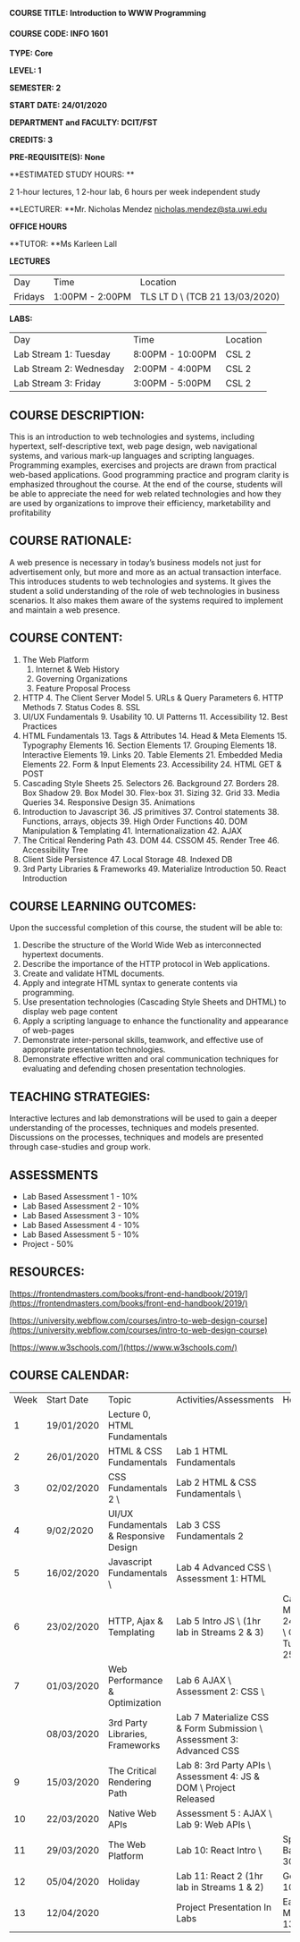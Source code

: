 <!----- Conversion time: 2.144 seconds.


Using this Markdown file:

1. Cut and paste this output into your source file.
2. See the notes and action items below regarding this conversion run.
3. Check the rendered output (headings, lists, code blocks, tables) for proper
   formatting and use a linkchecker before you publish this page.

Conversion notes:

* Docs to Markdown version 1.0β18
* Mon Feb 17 2020 11:12:43 GMT-0800 (PST)
* Source doc: https://docs.google.com/open?id=16BuLLfvj71yS0hO_dN6sClXoKb-4ZDhl5P6NVIfZL8w
----->


**COURSE TITLE: Introduction to WWW Programming**


#### **COURSE CODE: INFO 1601**

**TYPE: Core**

**LEVEL: 1**

**SEMESTER: 2**

**START DATE: 24/01/2020**

**DEPARTMENT and FACULTY: DCIT/FST**

**CREDITS: 3**

**PRE-REQUISITE(S): None**

**ESTIMATED STUDY HOURS: **

2 1-hour lectures, 1 2-hour lab, 6 hours per week independent study

**LECTURER: **Mr. Nicholas Mendez nicholas.mendez@sta.uwi.edu

**OFFICE HOURS**

**TUTOR: **Ms Karleen Lall

**LECTURES**


<table>
  <tr>
   <td>Day
   </td>
   <td>Time
   </td>
   <td>Location
   </td>
  </tr>
  <tr>
   <td>Fridays
   </td>
   <td>1:00PM - 2:00PM
   </td>
   <td>TLS LT D \
(TCB 21 13/03/2020)
   </td>
  </tr>
</table>


**LABS:**


<table>
  <tr>
   <td>Day
   </td>
   <td>Time
   </td>
   <td>Location
   </td>
  </tr>
  <tr>
   <td>Lab Stream 1: Tuesday
   </td>
   <td>8:00PM - 10:00PM
   </td>
   <td>CSL 2
   </td>
  </tr>
  <tr>
   <td>Lab Stream 2: Wednesday 
   </td>
   <td>2:00PM - 4:00PM
   </td>
   <td>CSL 2
   </td>
  </tr>
  <tr>
   <td>Lab Stream 3: Friday
   </td>
   <td>3:00PM - 5:00PM
   </td>
   <td>CSL 2
   </td>
  </tr>
</table>



## COURSE DESCRIPTION:

This is an introduction to web technologies and systems, including hypertext, self-descriptive text, web page design, web navigational systems, and various mark-up languages and scripting languages. Programming examples, exercises and projects are drawn from practical web-based applications. Good programming practice and program clarity is emphasized throughout the course. At the end of the course, students will be able to appreciate the need for web related technologies and how they are used by organizations to improve their efficiency, marketability and profitability


## COURSE RATIONALE:

A web presence is necessary in today’s business models not just for advertisement only, but more and more as an actual transaction interface. This introduces students to web technologies and systems. It gives the student a solid understanding of the role of web technologies in business scenarios. It also makes them aware of the systems required to implement and maintain a web presence.


## COURSE CONTENT:



1. The Web Platform
    1. Internet & Web History
    2. Governing Organizations
    3. Feature Proposal Process
2. HTTP
    4. The Client Server Model
    5. URLs & Query Parameters
    6. HTTP Methods
    7. Status Codes
    8. SSL
3. UI/UX Fundamentals
    9. Usability
    10. UI Patterns
    11. Accessibility
    12. Best Practices
4. HTML Fundamentals
    13. Tags & Attributes
    14. Head & Meta Elements
    15. Typography Elements
    16. Section Elements
    17. Grouping Elements
    18. Interactive Elements
    19. Links
    20. Table Elements
    21. Embedded Media Elements
    22. Form & Input Elements
    23. Accessibility 
    24. HTML GET & POST
5. Cascading Style Sheets
    25. Selectors
    26. Background
    27. Borders
    28. Box Shadow
    29. Box Model
    30. Flex-box
    31. Sizing
    32. Grid
    33. Media Queries
    34. Responsive Design
    35. Animations
6. Introduction to Javascript
    36. JS primitives
    37. Control statements
    38. Functions, arrays, objects
    39. High Order Functions
    40. DOM Manipulation & Templating
    41. Internationalization
    42. AJAX
7. The Critical Rendering Path
    43. DOM
    44. CSSOM
    45. Render Tree
    46. Accessibility Tree
8. Client Side Persistence
    47. Local Storage
    48. Indexed DB
9. 3rd Party Libraries & Frameworks
    49. Materialize Introduction
    50. React Introduction 


## COURSE LEARNING OUTCOMES:

Upon the successful completion of this course, the student will be able to:



1. Describe the structure of the World Wide Web as interconnected hypertext documents.
2. Describe the importance of the HTTP protocol in Web applications.
3. Create and validate HTML documents.
4. Apply and integrate HTML syntax to generate contents via programming.
5. Use presentation technologies (Cascading Style Sheets and DHTML) to display web page content
6. Apply a scripting language to enhance the functionality and appearance of web-pages
7. Demonstrate inter-personal skills, teamwork, and effective use of appropriate presentation technologies.
8. Demonstrate effective written and oral communication techniques for evaluating and defending chosen presentation technologies.


## TEACHING STRATEGIES:

Interactive lectures and lab demonstrations will be used to gain a deeper understanding of the processes, techniques and models presented. Discussions on the processes, techniques and models are presented through case-studies and group work.


## ASSESSMENTS



*   Lab Based Assessment 1 - 10%
*   Lab Based Assessment 2 - 10%
*   Lab Based Assessment 3 - 10%
*   Lab Based Assessment 4 - 10%
*   Lab Based Assessment 5 - 10%
*   Project - 50%


## RESOURCES:

[https://frontendmasters.com/books/front-end-handbook/2019/](https://frontendmasters.com/books/front-end-handbook/2019/)

[https://university.webflow.com/courses/intro-to-web-design-course](https://university.webflow.com/courses/intro-to-web-design-course)

[https://www.w3schools.com/](https://www.w3schools.com/)


## COURSE CALENDAR: 


<table>
  <tr>
   <td>Week
   </td>
   <td>Start Date 
   </td>
   <td>Topic
   </td>
   <td>Activities/Assessments
   </td>
   <td>Holidays
   </td>
  </tr>
  <tr>
   <td>1
   </td>
   <td>19/01/2020
   </td>
   <td>Lecture 0, HTML Fundamentals
   </td>
   <td>
   </td>
   <td>
   </td>
  </tr>
  <tr>
   <td>2
   </td>
   <td>26/01/2020
   </td>
   <td>HTML & CSS Fundamentals
   </td>
   <td>Lab 1 HTML Fundamentals
   </td>
   <td>
   </td>
  </tr>
  <tr>
   <td>3
   </td>
   <td>02/02/2020
   </td>
   <td>CSS Fundamentals 2 \

   </td>
   <td>Lab 2 HTML & CSS Fundamentals \

   </td>
   <td>
   </td>
  </tr>
  <tr>
   <td>4
   </td>
   <td>9/02/2020
   </td>
   <td>UI/UX Fundamentals & Responsive Design
   </td>
   <td>Lab 3 CSS Fundamentals 2
   </td>
   <td>
   </td>
  </tr>
  <tr>
   <td>5
   </td>
   <td>16/02/2020
   </td>
   <td>Javascript Fundamentals \

   </td>
   <td>Lab 4 Advanced CSS \
Assessment 1: HTML
   </td>
   <td>
   </td>
  </tr>
  <tr>
   <td>6
   </td>
   <td>23/02/2020
   </td>
   <td>HTTP, Ajax & Templating
   </td>
   <td>Lab 5 Intro JS \
(1hr lab in Streams 2 & 3)
   </td>
   <td>Carnival Mon 24/02/2020 \
Carnival Tue 25/02/2020
   </td>
  </tr>
  <tr>
   <td>7
   </td>
   <td>01/03/2020
   </td>
   <td>Web Performance & Optimization
   </td>
   <td>Lab 6 AJAX \
Assessment 2: CSS \

   </td>
   <td>
   </td>
  </tr>
  <tr>
   <td>
   </td>
   <td>08/03/2020
   </td>
   <td>3rd Party Libraries, Frameworks
   </td>
   <td>Lab 7 Materialize CSS & Form Submission \
Assessment 3: Advanced CSS
   </td>
   <td>
   </td>
  </tr>
  <tr>
   <td>9
   </td>
   <td>15/03/2020
   </td>
   <td>The Critical Rendering Path
   </td>
   <td>Lab 8: 3rd Party APIs \
Assessment 4: JS & DOM \
Project Released
   </td>
   <td>
   </td>
  </tr>
  <tr>
   <td>10
   </td>
   <td>22/03/2020
   </td>
   <td>Native Web APIs
   </td>
   <td>Assessment 5 : AJAX \
Lab 9: Web APIs \

   </td>
   <td>
   </td>
  </tr>
  <tr>
   <td>11
   </td>
   <td>29/03/2020
   </td>
   <td>The Web Platform
   </td>
   <td>Lab 10: React Intro \

   </td>
   <td>Spiritual Baptist 30/03/2020
   </td>
  </tr>
  <tr>
   <td>12
   </td>
   <td>05/04/2020
   </td>
   <td>Holiday
   </td>
   <td>Lab 11: React 2 (1hr lab in Streams 1 & 2)
   </td>
   <td>Good Friday 10/04/2020
   </td>
  </tr>
  <tr>
   <td>13
   </td>
   <td>12/04/2020
   </td>
   <td>
   </td>
   <td>Project Presentation In Labs
   </td>
   <td>Easter Monday 13/04/2020
   </td>
  </tr>
</table>



<!-- Docs to Markdown version 1.0β18 -->
